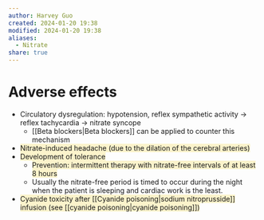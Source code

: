 ```yaml
---
author: Harvey Guo
created: 2024-01-20 19:38
modified: 2024-01-20 19:38
aliases:
  - Nitrate
share: true
---
```

# Adverse effects
- Circulatory dysregulation: hypotension, reflex sympathetic activity → reflex tachycardia → nitrate syncope
	- [[Beta blockers|Beta blockers]] can be applied to counter this mechanism
- <span style="background:rgba(240, 200, 0, 0.2)">Nitrate-induced headache (due to the dilation of the cerebral arteries)</span>
- <span style="background:rgba(240, 200, 0, 0.2)">Development of tolerance</span>
	- <span style="background:rgba(240, 200, 0, 0.2)">Prevention: intermittent therapy with nitrate-free intervals of at least 8 hours</span>
	- Usually the nitrate-free period is timed to occur during the night when the patient is sleeping and cardiac work is the least.
- <span style="background:rgba(240, 200, 0, 0.2)">Cyanide toxicity after [[Cyanide poisoning|sodium nitroprusside]] infusion (see [[cyanide poisoning|cyanide poisoning]])</span>
